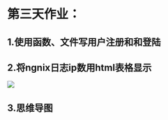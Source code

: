 # 第三天作业：
## 1.使用函数、文件写用户注册和和登陆
## 2.将ngnix日志ip数用html表格显示
![](https://github.com/51reboot/actual-15-homework/edit/master/three/liuqingming/ngnix.py-结果.PNG)
## 3.思维导图

